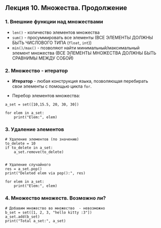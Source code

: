 ## Лекция 10. Множества. Продолжение

### 1. Внешние функции над множествами
* `len()` - количество элементов множества
* `sum()` - просуммировать все элементы (ВСЕ ЭЛЕМЕНТЫ ДОЛЖНЫ БЫТЬ ЧИСЛОВОГО ТИПА (`float`, `int`))
* `min()/max()` - позволяют найти минимальный/максимальный элемент множества (ВСЕ ЭЛЕМЕНТЫ МНОЖЕСТВА ДОЛЖНЫ БЫТЬ СРАВНИМЫ МЕЖДУ СОБОЙ)

### 2. Множество - итератор
* **Итератор** - любая конструкция языка, позволяющая перебирать свои элементы с помощью цикла `for`.

* Перебор элементов множества:
```
a_set = set([10,15.5, 20, 30, 30])

for elem in a_set:
    print("Elem:", elem)
```


### 3. Удаление элементов
```
# Удаление элементов (по значению)
to_delete = 10
if to_delete in a_set:
    a_set.remove(to_delete)


# Удаление случайного
res = a_set.pop()
print("Deleted elem via pop():", res)

for elem in a_set:
    print("Elem:", elem)
```

### 4. Множество множеств. Возможно ли?
```
# Добавим множество во множество  - невозможно
b_set = set([1, 2, 3, "hello kitty :3"])
a_set.add(b_set)
print("Total a_set:", a_set)
```